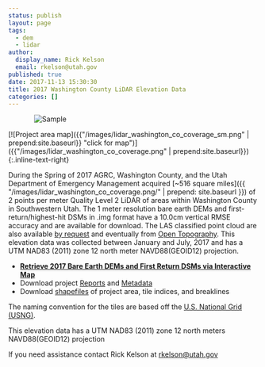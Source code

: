 ```yaml
---
status: publish
layout: page
tags:
  - dem
  - lidar
author:
  display_name: Rick Kelson
  email: rkelson@utah.gov
published: true
date: 2017-11-13 15:30:30
title: 2017 Washington County LiDAR Elevation Data
categories: []
---
```


<style type="text/css">
#logo {
  max-width: 400px;
  margin: 0 auto;
}
</style>
<div id="logo">
  <img src="{{ "/images/lidar_washington_co.PNG" | prepend: site.baseurl }}" alt="Sample" />
</div>

[![Project area map]({{"/images/lidar_washington_co_coverage_sm.png" | prepend:site.baseurl}} "click for map")]({{"/images/lidar_washington_co_coverage.png" | prepend:site.baseurl}}){:.inline-text-right}

During the Spring of 2017 AGRC, Washington County, and the Utah Department of Emergency Management acquired [~516 square miles]({{ "/images/lidar_washington_co_coverage.png/" | prepend: site.baseurl }}) of 2 points per meter Quality Level 2 LiDAR of areas within Washington County in Southwestern Utah. The 1 meter resolution bare earth DEMs and first-return/highest-hit DSMs in .img format have a 10.0cm vertical RMSE accuracy and are available for download. The LAS classified point cloud are also available [by request](mailto:rkelson@utah.gov) and eventually from [Open Topography](http://www.opentopography.org/). This elevation data was collected between January and July, 2017 and has a UTM NAD83 (2011) zone 12 north meter NAVD88(GEOID12) projection.

<ul class="dotless">
  <li>
    <strong>
      <i class="fa fa-download"></i> <a href="http://raster.utah.gov/?cat=1%20Meter%20%7B2017%20LiDAR%7D">Retrieve 2017 Bare Earth DEMs and First Return DSMs via Interactive Map</a>
    </strong>
  </li>
  <li>
    <i class="fa fa-download"></i> Download project <a href="https://storage.googleapis.com/state-of-utah-sgid-downloads/lidar/washington-county-2017/DEMs/WashingtonCo_Reports.zip">Reports</a> and
      <a href="https://storage.googleapis.com/state-of-utah-sgid-downloads/lidar/washington-county-2017/DEMs/WashingtonCo_Metadata.zip">Metadata</a>
  </li>
  <li>
    <i class="fa fa-download"></i> Download <a href="https://storage.googleapis.com/state-of-utah-sgid-downloads/lidar/washington-county-2017/DEMs/WashingtonCo_shps.zip">shapefiles</a> of project area, tile indices, and breaklines
  </li>
</ul>

The naming convention for the tiles are based off the [U.S. National Grid (USNG)]( http://www.fgdc.gov/usng/how-to-read-usng/index_html).

This elevation data has a UTM NAD83 (2011) zone 12 north meters NAVD88(GEOID12) projection

If you need assistance contact Rick Kelson at [rkelson@utah.gov](mailto:rkelson@utah.gov)
